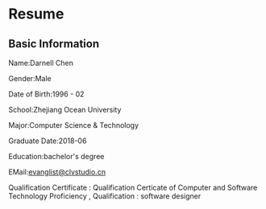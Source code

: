 # Resume

## Basic Information
	
Name:Darnell Chen

Gender:Male

Date of Birth:1996 - 02

School:Zhejiang Ocean University

Major:Computer Science & Technology

Graduate Date:2018-06

Education:bachelor's degree

EMail:evanglist@clvstudio.cn

Qualification Certificate : Qualification Certicate of Computer and Software Technology Proficiency , Qualification : software designer 